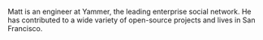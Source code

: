 Matt is an engineer at Yammer, the leading enterprise social network.  He has contributed to a wide variety of open-source projects and lives in San Francisco.

